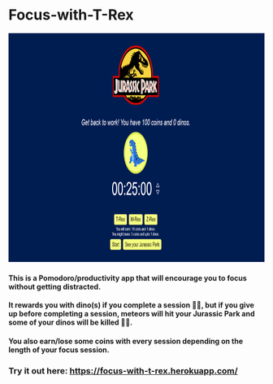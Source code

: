 # Focus-with-T-Rex

<img src="Screenshot_1.png" alt="ss" height="450"/>

#### This is a Pomodoro/productivity app that will encourage you to focus without getting distracted. 
#### It rewards you with dino(s) if you complete a session 🦕🥰, but if you give up before completing a session, meteors will hit your Jurassic Park and some of your dinos will be killed 🦕😥. 
#### You also earn/lose some coins with every session depending on the length of your focus session. 
### Try it out here: https://focus-with-t-rex.herokuapp.com/
